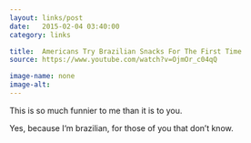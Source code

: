 ```yaml
---
layout: links/post
date:   2015-02-04 03:40:00
category: links

title:  Americans Try Brazilian Snacks For The First Time
source: https://www.youtube.com/watch?v=OjmOr_c04qQ

image-name: none 
image-alt:
---
```


This is so much funnier to me than it is to you. 

Yes, because I‘m brazilian, for those of you that don’t know.
